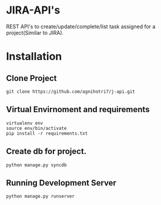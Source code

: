 JIRA-API's
=============
REST API's to create/update/complete/list task assigned for a project(Similar to JIRA).

# Installation

## Clone Project

    git clone https://github.com/agnihotri7/j-api.git

## Virtual Envirnoment and requirements

    virtualenv env
    source env/bin/activate
    pip install -r requirements.txt

## Create db for project.

    python manage.py syncdb

## Running Development Server

    python manage.py runserver
